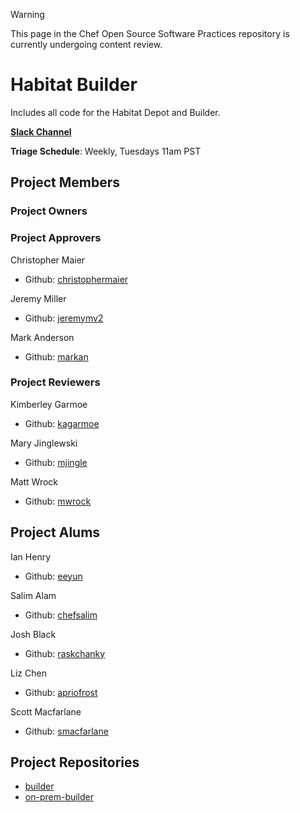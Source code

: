 > [!WARNING]
> This page in the Chef Open Source Software Practices repository is currently undergoing content review.

# Habitat Builder

Includes all code for the Habitat Depot and Builder.

[**Slack Channel**](https://habitat-sh.slack.com/messages/general)

**Triage Schedule**: Weekly, Tuesdays 11am PST

## Project Members

### Project Owners

### Project Approvers

Christopher Maier

- Github: [christophermaier](https://github.com/christophermaier)

Jeremy Miller

- Github: [jeremymv2](https://github.com/jeremymv2)

Mark Anderson

- Github: [markan](https://github.com/markan)

### Project Reviewers

Kimberley Garmoe

- Github: [kagarmoe](https://github.com/kagarmoe)

Mary Jinglewski

- Github: [mjingle](https://github.com/mjingle)

Matt Wrock

- Github: [mwrock](https://github.com/mwrock)

## Project Alums

Ian Henry

- Github: [eeyun](https://github.com/eeyun)

Salim Alam

- Github: [chefsalim](https://github.com/chefsalim)

Josh Black

- Github: [raskchanky](https://github.com/raskchanky)

Liz Chen

- Github: [apriofrost](https://github.com/apriofrost)

Scott Macfarlane

- Github: [smacfarlane](https://github.com/smacfarlane)

## Project Repositories

- [builder](https://github.com/habitat-sh/builder)
- [on-prem-builder](https://github.com/habitat-sh/on-prem-builder)
